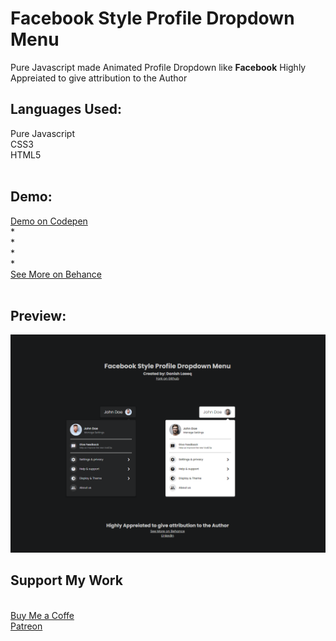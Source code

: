 # Facebook Style Profile Dropdown Menu
 Pure Javascript made Animated Profile Dropdown like **Facebook**
 Highly Appreiated to give attribution to the Author
 
## Languages Used:
 Pure Javascript</br>
 CSS3</br>
 HTML5</br>
</br>
## Demo:
<a target="_blank" href="https://codepen.io/danishlaeeq/pen/ExvbJPv">Demo on Codepen</a>
</br>
*</br>
*</br>
*</br>
*</br>
<a target="_blank" href="https://www.behance.net/danishlaeeq">See More on Behance</a>
</br>
</br>
## Preview:
<img src="preview.png">
</br>
<div class="bottom-text">
   <h2>Support My Work</h2>
   </br>
   <a target="_blank" href="https://www.buymeacoffee.com/danishlaeeq">Buy Me a Coffe</a>
   </br>
   <a target="_blank" href="https://www.patreon.com/danishlaeeq">Patreon</a>
</div>
